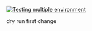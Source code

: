 [![Testing multiple environment](https://github.com/chandra-stack/Multi-version-node-js/actions/workflows/main.yml/badge.svg)](https://github.com/chandra-stack/Multi-version-node-js/actions/workflows/main.yml)


dry run
first change
